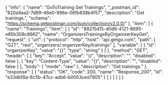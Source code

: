 {
  "info": {
    "name": "GoToTraining Get Trainings",
    "_postman_id": "820a9aa2-7d99-46e0-996e-06fb838b4f57",
    "description": "Get trainings.",
    "schema": "https://schema.getpostman.com/json/collection/v2.0.0/"
  },
  "item": [
    {
      "name": "Trainings",
      "item": [
        {
          "id": "89215d15-d0d6-4121-8695-e85b308c8662",
          "name": "OrganizersTrainingsByOrganizerKeyGet",
          "request": {
            "url": {
              "protocol": "http",
              "host": "api.getgo.com",
              "path": [
                "G2T",
                "rest",
                "organizers/:organizerKey/trainings"
              ],
              "variable": [
                {
                  "id": "organizerKey",
                  "value": "{}",
                  "type": "string"
                }
              ]
            },
            "method": "GET",
            "header": [
              {
                "key": "Accept",
                "value": "{}",
                "description": "",
                "disabled": false
              },
              {
                "key": "Content-Type",
                "value": "{}",
                "description": "",
                "disabled": false
              }
            ],
            "body": {
              "mode": "raw"
            },
            "description": "Get trainings."
          },
          "response": [
            {
              "status": "OK",
              "code": 200,
              "name": "Response_200",
              "id": "e33dbf8a-6c5b-47cc-adb6-b0053ced7905"
            }
          ]
        }
      ]
    }
  ]
}
